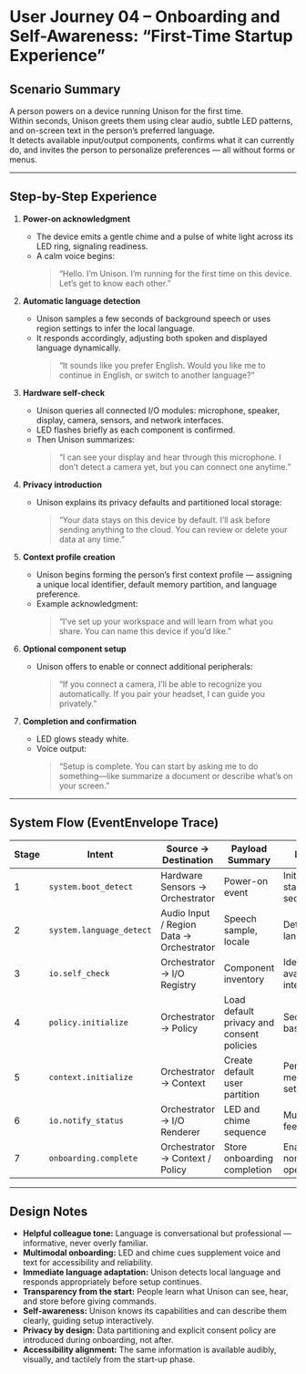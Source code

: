 # User Journey 04 – Onboarding and Self-Awareness: “First-Time Startup Experience”

## Scenario Summary

A person powers on a device running Unison for the first time.  
Within seconds, Unison greets them using clear audio, subtle LED patterns, and on-screen text in the person’s preferred language.  
It detects available input/output components, confirms what it can currently do, and invites the person to personalize preferences — all without forms or menus.

---

## Step-by-Step Experience

1. **Power-on acknowledgment**
   - The device emits a gentle chime and a pulse of white light across its LED ring, signaling readiness.  
   - A calm voice begins:  
     > “Hello. I’m Unison. I’m running for the first time on this device. Let’s get to know each other.”  

2. **Automatic language detection**
   - Unison samples a few seconds of background speech or uses region settings to infer the local language.  
   - It responds accordingly, adjusting both spoken and displayed language dynamically.  
     > “It sounds like you prefer English. Would you like me to continue in English, or switch to another language?”  

3. **Hardware self-check**
   - Unison queries all connected I/O modules: microphone, speaker, display, camera, sensors, and network interfaces.  
   - LED flashes briefly as each component is confirmed.  
   - Then Unison summarizes:  
     > “I can see your display and hear through this microphone. I don’t detect a camera yet, but you can connect one anytime.”  

4. **Privacy introduction**
   - Unison explains its privacy defaults and partitioned local storage:  
     > “Your data stays on this device by default. I’ll ask before sending anything to the cloud. You can review or delete your data at any time.”  

5. **Context profile creation**
   - Unison begins forming the person’s first context profile — assigning a unique local identifier, default memory partition, and language preference.  
   - Example acknowledgment:  
     > “I’ve set up your workspace and will learn from what you share. You can name this device if you’d like.”  

6. **Optional component setup**
   - Unison offers to enable or connect additional peripherals:  
     > “If you connect a camera, I’ll be able to recognize you automatically. If you pair your headset, I can guide you privately.”  

7. **Completion and confirmation**
   - LED glows steady white.  
   - Voice output:  
     > “Setup is complete. You can start by asking me to do something—like summarize a document or describe what’s on your screen.”  

---

## System Flow (EventEnvelope Trace)

| Stage | Intent | Source → Destination | Payload Summary | Notes |
|--------|---------|----------------------|-----------------|-------|
| 1 | `system.boot_detect` | Hardware Sensors → Orchestrator | Power-on event | Initiates startup sequence |
| 2 | `system.language_detect` | Audio Input / Region Data → Orchestrator | Speech sample, locale | Determines language |
| 3 | `io.self_check` | Orchestrator → I/O Registry | Component inventory | Identifies available interfaces |
| 4 | `policy.initialize` | Orchestrator → Policy | Load default privacy and consent policies | Security baseline |
| 5 | `context.initialize` | Orchestrator → Context | Create default user partition | Persistent memory setup |
| 6 | `io.notify_status` | Orchestrator → I/O Renderer | LED and chime sequence | Multimodal feedback |
| 7 | `onboarding.complete` | Orchestrator → Context / Policy | Store onboarding completion | Enables normal operation |

---

## Design Notes

- **Helpful colleague tone:** Language is conversational but professional — informative, never overly familiar.  
- **Multimodal onboarding:** LED and chime cues supplement voice and text for accessibility and reliability.  
- **Immediate language adaptation:** Unison detects local language and responds appropriately before setup continues.  
- **Transparency from the start:** People learn what Unison can see, hear, and store before giving commands.  
- **Self-awareness:** Unison knows its capabilities and can describe them clearly, guiding setup interactively.  
- **Privacy by design:** Data partitioning and explicit consent policy are introduced during onboarding, not after.  
- **Accessibility alignment:** The same information is available audibly, visually, and tactilely from the start-up phase.
